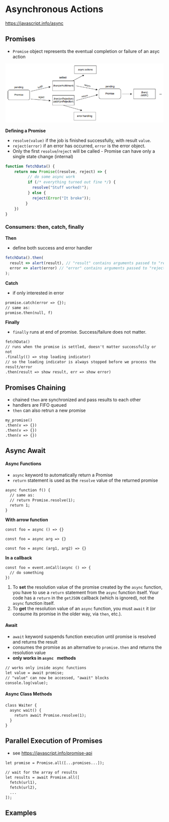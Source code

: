 # Asynchronous Actions

https://javascript.info/async



## Promises

- `Promise` object represents the eventual completion or failure of an asyc action

![promises](img\promises.png)



**Defining a Promise**

- `resolve(value)` if the job is finished successfully, with result `value`.
- `reject(error)` if an error has occurred, `error` is the error object.
- Only the first `resolve`/`reject` will be called - Promise can have only a single state change (internal)

```javascript
function fetchData() {
    return new Promise((resolve, reject) => {
          // do some async work
          if (/* everything turned out fine */) {
            resolve("Stuff worked!");
          } else {
            reject(Error("It broke"));
         }
    })
}
```

### Consumers: then, catch, finally

**Then**

- define both success and error handler

```javascript
fetchData().then(
  result => alert(result), // "result" contains arguments passed to "resolve"
  error => alert(error) // "error" contains arguments passed to "reject"
);
```

**Catch**

- if only interested in error

```tsx
promise.catch(error => {});
// same as:
promise.then(null, f)
```

**Finally**

- `finally` runs at end of promise. Success/failure does not matter.

```tsx
fetchData()  
// runs when the promise is settled, doesn't matter successfully or not
.finally(() => stop loading indicator)
// so the loading indicator is always stopped before we process the result/error
.then(result => show result, err => show error)
```



## Promises Chaining

- chained `then` are synchronized and pass results to each other
- handlers are FIFO queued
- `then` can also retrun a new promise



```tsx
my_promise()
.then(v => {})
.then(v => {})
.then(v => {})
```



## Async Await



#### Async Functions

- `async` keyword to automatically return a Promise
- `return` statement is used as the `resolve` value of the returned promise

```tsx
async function f() {
  // same as:
  // return Promise.resolve(1);
  return 1;
}
```

**With arrow function**

```tsx
const foo = async () => {}
```

```tsx
const foo = async arg => {}
```

```tsx
const foo = async (arg1, arg2) => {}
```

**In a callback**

```tsx
const foo = event.onCall(async () => {
  // do something
})
```





1. To **set** the resolution value of the promise created by the `async` function, you have to use a `return` statement from the `async` function itself. Your code has a `return` in the `getJSON` callback (which is ignored), not the `async` function itself.
2. To **get** the resolution value of an `async` function, you must `await` it (or consume its promise in the older way, via `then`, etc.).





#### Await

- `await` keyword suspends function execution until promise is resolved and returns the result
- consumes the promise as an alternative to `promise.then` and returns the resolution value
- **only works in `async ` methods**

```tsx
// works only inside async functions
let value = await promise;
// "value" can now be accessed, "await" blocks
console.log(value);
```





#### Async Class Methods

```tsx
class Waiter {
  async wait() {
    return await Promise.resolve(1);
  }
}
```



## Parallel Execution of Promises

-  see https://javascript.info/promise-api

```tsx
let promise = Promise.all([...promises...]);
```



```tsx
// wait for the array of results
let results = await Promise.all([
  fetch(url1),
  fetch(url2),
  ...
]);
```





## Examples






